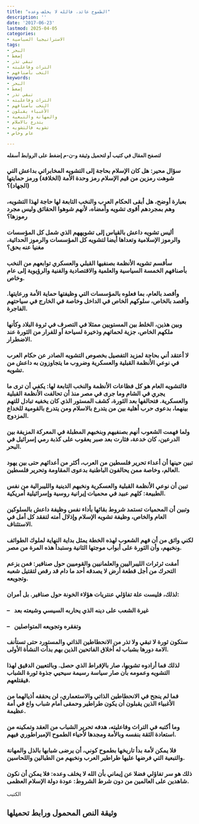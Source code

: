 ```yaml
---
title: "الطموح عائد، فالله لا يخلف وعده"
description: ''
date: '2017-06-23'
lastmod: 2025-04-05
categories:
- الاستراتيجيا السياسية
tags:
- البحر
- إضغط
- تبقي تذر
- التراث وفاعليته
- النخب بأصنافهم
keywords:
- البحر
- إضغط
- تبقي تذر
- التراث وفاعليته
- النخب بأصنافهم
- الأغبياء يقبلون
- والمهانة والتبعية
- يتدرع بالاسلام
- تشويه فالتشويه
- عام وخاص

---
```

**لتصفح المقال في كتيب أو لتحميل وثيقة و-ن-م إضغط على الروابط أسفله**

### سؤال محير: هل كان الإسلام بحاجة إلى التشويه المخابراتي بداعش التي شوهت رمزين من قيم الإسلام رمز وحدة الأمة (الخلافة) ورمز حمايتها (الجهاد)؟

### بعبارة أوضح، هل أبقى الحكام العرب والنخب التابعة لها حاجة لهذا التشويه، وهم بمجردهم أقوى تشويه وأمضاه، لأنهم شوهوا الحقائق وليس مجرد رموزها؟

### أليس تشويه داعش بالقياس إلى تشويههم الذي شمل كل المؤسسات والرموز الإسلامية وتعداها أيضا لتشويه كل المؤسسات والرموز الحداثية، مغنيا عنه بحق؟

### سأقسم تشويه الأنظمة بصنفيها القبلي والعسكري توابعهم من النخب بأصنافهم الخمسة السياسية والعلمية والاقتصادية والفنية والرؤيوية إلى عام وخاص.

### وأقصد بالعام، بما فعلوه بالمؤسسات التي وظيفتها حماية الأمة ورعايتها. وأقصد بالخاص، سلوكهم الخاص في الداخل وخاصة في الخارج في سياحتهم الفاجرة.

### وبين هذين، الخلط بين المستويين ممثلا في التصرف في ثروة البلاد وكأنها ملكهم الخاص، جزية لحماتهم وذخيرة لسياحة أو للفرار من الثورة عند الاضطرار.

### لا أعتقد أني بحاجة لمزيد التفصيل بخصوص التشويه الصادر عن حكام العرب في نوعي الأنظمة القبلية والعسكرية وضروب ما يتجاوزون به داعش من تشويه.

### فالتشويه العام هو كل فظاعات الأنظمة والنخب التابعة لها: يكفي أن ترى ما يجري في الشام وما جرى في مصر منذ أن تحالفت الأنظمة القبلية والعسكرية. فتحالفها بعد الثورة، كشف المستور الذي كان يخفيه تبادل للتهم بينهما، بدعوى حرب أهلية بين من يتدرع بالاسلام ومن يتدرع بالقومية للخداع المزدوج.

### ولما فهمت الشعوب أنهم بصنفيهم وبنخبهم المطبلة في المعركة المزيفة بين الدرعين، كان خدعة، فثارت بعد صبر يعقوب على كذبة رمي إسرائيل في البحر.

### تبين حينها أن أعداء تحرير فلسطين من العرب، أكثر من أعدائهم حتى بين يهود العالم، وخاصة ممن يحالفون الباطنية بدعوى المقاومة وتحرير فلسطين.

### تبين أن نوعي الأنظمة القبلية والعسكرية ونخبهم الدينية والليبرالية من نفس الطبيعة: كلهم عبيد في محميات إيرانية روسية وإسرائيلية أمريكية.

### وتبين أن المحميات تستمد شروط بقائها بأداء نفس وظيفة داعش بالسلوكين العام والخاص، وظيفة تشويه الإسلام وإذلال أمته لتفقد كل أمل في الاستئناف.

### لكني واثق من أن فهم الشعوب لهذه الخطة يمثل بداية النهاية لملوك الطوائف ونخبهم، وأن الثورة على أبواب موجتها الثانية وستبدأ هذه المرة من مصر.

### أمقت ثرثرات الليبراليين والعلمانيين والقوميين حول صنافير: فمن يزعم التحرك من أجل قطعة أرض لا يصدقه أحد ما دام قد رقص لتقتيل شعبه وتجويعه.

### لذلك، فليست علة تفاؤلي عنتريات هؤلاء الخونة حول صنافير. بل أمران:

### –   غيرة الشعب على دينه الذي يحاربه السيسي وشيعته بعد

### –   وتفقره وتجويعه المتواصلين

### ستكون ثورة لا تبقي ولا تذر من الانحطاطين الذاتي والمستورد حتى تستأنف الامة دورها بشباب له أخلاق الفاتحين الذين بهم بدأت النشأة الأولى.

### لذلك فما أرادوه تشويها، صار بالإفراط الذي حصل. وبالتعيين الدقيق لهذا التشويه وعمومه بأن صار سياسة رسيمة سيحيي جذوة ثورة الشباب فيقتلعهم.

### فما لم ينجح في الانحطاطين الذاتي والاستعماري، لن يحققه أذيالهما من الأغبياء الذين يقبلون أن يكون طراطير وحمقى أمام شباب واع في أمة عظيمة.

### وما أكتبه في التراث وفاعليته، هدفه تحرير الشباب من العقد وتمكينه من استعادة الثقة بنفسه وبالأمة ومجدها لأحياء الطموح الإمبراطوري فيهم.

### فلا يمكن لأمة بدأ تاريخها بطموح كوني، أن يرضى شبابها بالذل والمهانة والتبعية التي فرضها عليها طراطير العرب ونخبهم من الطبالين واللحاسين.

### ذلك هو سر تفاؤلي فضلا عن إيماني بأن الله لا يخلف وعده: فلا يمكن أن نكون شاهدين على العالمين من دون شرط الشروط: عودة دولة الإسلام العظمى.

الكتيب

## وثيقة النص المحمول ورابط تحميلها

###
